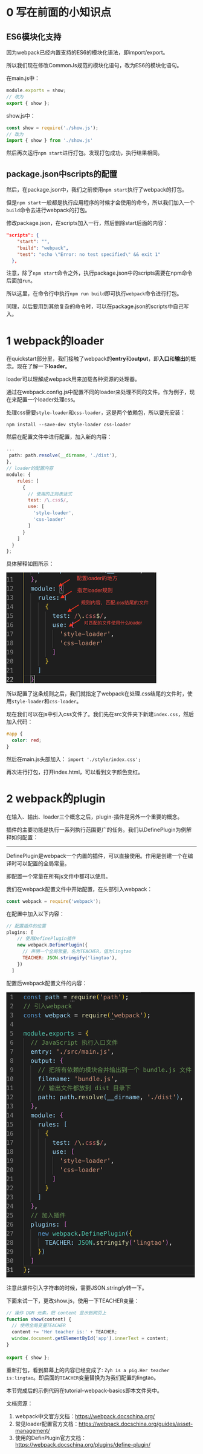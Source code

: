 # 0 写在前面的小知识点
## ES6模块化支持
 因为webpack已经内置支持的ES6的模块化语法，即import/export。

所以我们现在修改CommonJs规范的模块化语句，改为ES6的模块化语句。

在main.js中：
```js
module.exports = show;
// 改为
export { show };
```

show.js中：
```js
const show = require('./show.js');
// 改为
import { show } from './show.js'
```

然后再次运行`npm start`进行打包。发现打包成功，执行结果相同。

## package.json中scripts的配置

然后，在package.json中，我们之前使用`npm start`执行了webpack的打包。

但是`npm start`一般都是执行应用程序的时候才会使用的命令，所以我们加入一个`build`命令去进行webpack的打包。

修改package.json，在scripts加入一行，然后删除start后面的内容：
```json
"scripts": {
    "start": "",
    "build": "webpack",
    "test": "echo \"Error: no test specified\" && exit 1"
  },
```


注意，除了`npm start`命令之外，执行package.json中的scripts需要在npm命令后面加`run`。

所以这里，在命令行中执行`npm run build`即可执行`webpack`命令进行打包。

同理，以后要用到其他复杂的命令时，可以在package.json的scripts中自己写入。

# 1 webpack的**loader**
在quickstart部分里，我们接触了webpack的**entry**和**output**，即**入口**和**输出**的概念。现在了解一下**loader**。

loader可以理解成webpack用来加载各种资源的处理器。

通过在webpack.config.js中配置不同的loader来处理不同的文件。作为例子，现在来配置一个loader处理css。

处理css需要`style-loader`和`css-loader`，这是两个依赖包，所以要先安装：
```
npm install --save-dev style-loader css-loader
```

然后在配置文件中进行配置，加入新的内容：
```js
...
 path: path.resolve(__dirname, './dist'),
},
// loader的配置内容
module: {
    rules: [
      {
        // 使用的正则表达式
        test: /\.css$/,
        use: [
          'style-loader',
          'css-loader'
        ]
      }
    ]
  }
};
```
具体解释如图所示：

![](../assets/loader.png)

所以配置了这条规则之后，我们就指定了webpack在处理.css结尾的文件时，使用`style-loader`和`css-loader`。

现在我们可以在js中引入css文件了。我们先在src文件夹下新建`index.css`，然后加入代码：
```css
#app {
  color: red;
}
```

然后在main.js头部加入：
`import './style/index.css';`

再次进行打包，打开index.html，可以看到文字颜色变红。

# 2 webpack的**plugin**
在输入、输出、loader三个概念之后，plugin-插件是另外一个重要的概念。

插件的主要功能是执行一系列执行范围更广的任务。我们以DefinePlugin为例解释如何配置：

---

DefinePlugin是webpack一个内置的插件，可以直接使用。作用是创建一个在编译时可以配置的全局常量。

即配置一个常量在所有js文件中都可以使用。

我们在webpack配置文件中开始配置，在头部引入webpack：
```js
const webpack = require('webpack');
```

在配置中加入以下内容：
```js
// 配置插件的位置
plugins: [
    // 使用DefinePlugin插件
    new webpack.DefinePlugin({
      // 声明一个全局常量，名为TEACHER，值为lingtao
      TEACHER: JSON.stringify('lingtao'),
    })
  ]
```

配置后webpack配置文件的内容：

![](../assets/plugin.png)

注意此插件引入字符串的时候，需要JSON.stringfy转一下。

下面来试一下，更改show.js，使用一下TEACHER变量：
```js
// 操作 DOM 元素，把 content 显示到网页上
function show(content) {
  // 使用全局变量TEACHER
  content += 'Her teacher is:' + TEACHER;
  window.document.getElementById('app').innerText = content;
}

export { show };
```

重新打包，看到屏幕上的内容已经变成了:
`Zyh is a pig.Her teacher is:lingtao`。即后面的`TEACHER`变量替换为为我们配置的lingtao。

本节完成后的示例代码在tutorial-webpack-basics即本文件夹中。

文档资源：
1. webpack中文官方文档：https://webpack.docschina.org/
2. 常见loader配置官方文档：https://webpack.docschina.org/guides/asset-management/
3. 使用的DefinPlugin官方文档：https://webpack.docschina.org/plugins/define-plugin/